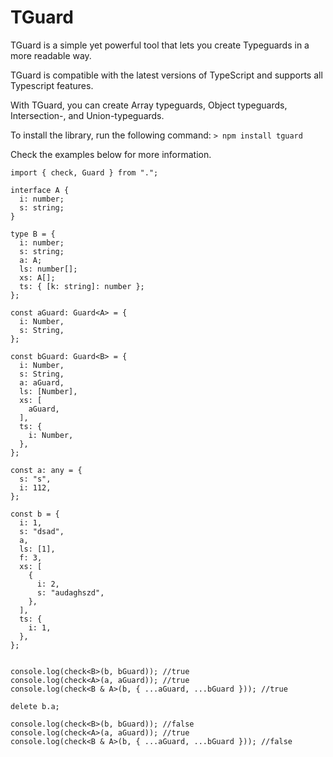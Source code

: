 # TGuard

TGuard is a simple yet powerful tool that lets you create Typeguards in a more readable way.

TGuard is compatible with the latest versions of TypeScript and supports all Typescript features.

With TGuard, you can create Array typeguards, Object typeguards, Intersection-, and Union-typeguards.

To install the library, run the following command:
```> npm install tguard```

Check the examples below for more information.

```
import { check, Guard } from ".";

interface A {
  i: number;
  s: string;
}

type B = {
  i: number;
  s: string;
  a: A;
  ls: number[];
  xs: A[];
  ts: { [k: string]: number };
};

const aGuard: Guard<A> = {
  i: Number,
  s: String,
};

const bGuard: Guard<B> = {
  i: Number,
  s: String,
  a: aGuard,
  ls: [Number],
  xs: [
    aGuard,
  ],
  ts: {
    i: Number,
  },
};

const a: any = {
  s: "s",
  i: 112,
};

const b = {
  i: 1,
  s: "dsad",
  a,
  ls: [1],
  f: 3,
  xs: [
    {
      i: 2,
      s: "audaghszd",
    },
  ],
  ts: {
    i: 1,
  },
};


console.log(check<B>(b, bGuard)); //true
console.log(check<A>(a, aGuard)); //true
console.log(check<B & A>(b, { ...aGuard, ...bGuard })); //true

delete b.a;

console.log(check<B>(b, bGuard)); //false
console.log(check<A>(a, aGuard)); //true
console.log(check<B & A>(b, { ...aGuard, ...bGuard })); //false

```